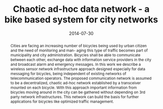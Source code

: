 ---
abstract: Cities are facing an increasing number of bicycles being used by urban citizen
  and the need of monitoring and man- aging this type of traffic becomes part of municipality
  and city administration. Bicycles shall be able to communicate between each other,
  exchange data with information service providers in the city and broadcast alarm
  and emergency messages. In this work we describe a wireless sensor network infrastructure
  approach designed especially for data messaging for bicycles, being independent
  of existing networks of telecommunication operators. The proposed communication
  network is assumed to be a decentralized, chaotic ad-hoc network established by
  a transceiver mounted on each bicycle. With this approach important information
  from bicycles moving around in the city can be gathered without depending on 3rd
  party network infrastructures. This network can build the basis for further applications
  for bicycles like optimized traffic management.
authors:
- Bernhard Isemann
- Markus Gruber
- Janki Grünberger
- Christian Schanes
- Thomas Grechenig
date: '2014-07-30'
featured: false
links:
- name: Publik
  url: https://publik.tuwien.ac.at/showentry.php?ID=235994&lang=2
publication_types:
- '1'
publishDate: '2014-07-30'
title: Chaotic ad-hoc data network - a bike based system for city networks
url_pdf: ''
---